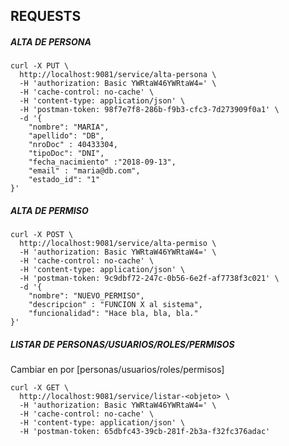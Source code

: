 
## REQUESTS

##### ALTA DE PERSONA

```
curl -X PUT \
  http://localhost:9081/service/alta-persona \
  -H 'authorization: Basic YWRtaW46YWRtaW4=' \
  -H 'cache-control: no-cache' \
  -H 'content-type: application/json' \
  -H 'postman-token: 98f7e7f8-286b-f9b3-cfc3-7d273909f0a1' \
  -d '{
	"nombre": "MARIA",
	"apellido": "DB",
	"nroDoc" : 40433304,
	"tipoDoc": "DNI",
	"fecha_nacimiento" :"2018-09-13",
	"email" : "maria@db.com",
	"estado_id": "1"
}'
```

##### ALTA DE PERMISO

```
curl -X POST \
  http://localhost:9081/service/alta-permiso \
  -H 'authorization: Basic YWRtaW46YWRtaW4=' \
  -H 'cache-control: no-cache' \
  -H 'content-type: application/json' \
  -H 'postman-token: 9c9dbf72-247c-0b56-6e2f-af7738f3c021' \
  -d '{
	"nombre": "NUEVO_PERMISO",
	"descripcion" : "FUNCION X al sistema",
	"funcionalidad": "Hace bla, bla, bla."
}'
```


##### LISTAR DE PERSONAS/USUARIOS/ROLES/PERMISOS


Cambiar en <objeto> por [personas/usuarios/roles/permisos]
```
curl -X GET \
  http://localhost:9081/service/listar-<objeto> \
  -H 'authorization: Basic YWRtaW46YWRtaW4=' \
  -H 'cache-control: no-cache' \
  -H 'content-type: application/json' \
  -H 'postman-token: 65dbfc43-39cb-281f-2b3a-f32fc376adac'
```